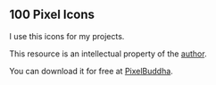 ## 100 Pixel Icons

I use this icons for my projects.

This resource is an intellectual property of the [author](https://chuckchee.com/).

You can download it for free at [PixelBuddha](https://pixelbuddha.net/icons/mario-pixel-icon-collection).
